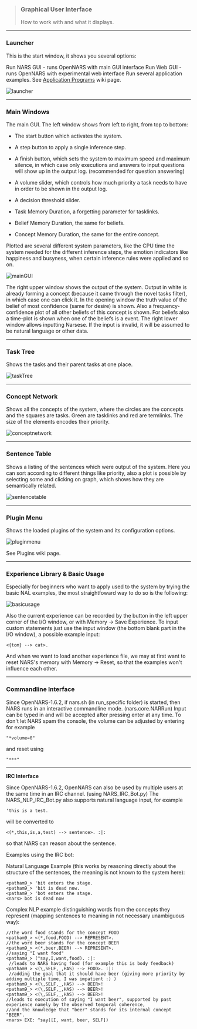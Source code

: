 > ### Graphical User Interface  
> How to work with and what it displays.

***
### Launcher

This is the start window, it shows you several options:

Run NARS GUI - runs OpenNARS with main GUI interface
Run Web GUI - runs OpenNARS with experimental web interface
Run several application examples. See [Application Programs](https://github.com/opennars/opennars/wiki/Application-Programs) wiki page.

![launcher](https://cloud.githubusercontent.com/assets/11791925/6993904/baba6b30-db37-11e4-8ded-505fee49a04c.png)

***

### Main Windows

The main GUI. The left window shows from left to right, from top to bottom:

* The start button which activates the system.

* A step button to apply a single inference step.

* A finish button, which sets the system to maximum speed and maximum silence, in which case only executions and answers to input questions will show up in the output log. (recommended for question answering)

* A volume slider, which controls how much priority a task needs to have in order to be shown in the output log.

* A decision threshold slider.

* Task Memory Duration, a forgetting parameter for tasklinks.

* Belief Memory Duration, the same for beliefs.

* Concept Memory Duration, the same for the entire concept.

Plotted are several different system parameters, like the CPU time the system needed for the different inference steps, the emotion indicators like happiness and busyness, when certain inference rules were applied and so on.

![mainGUI](https://cloud.githubusercontent.com/assets/11791925/6993913/00a37740-db38-11e4-855e-9c5f1c9b7be5.png)

The right upper window shows the output of the system. Output in white is already forming a concept (because it came through the novel tasks filter), in which case one can click it. In the opening window the truth value of the belief of most confidence (same for desire) is shown. Also a frequency-confidence plot of all other beliefs of this concept is shown. For beliefs also a time-plot is shown when one of the beliefs is a event. The right lower window allows inputting Narsese. If the input is invalid, it will be assumed to be natural language or other data.

***

### Task Tree

Shows the tasks and their parent tasks at one place.

![taskTree](https://cloud.githubusercontent.com/assets/11791925/6993920/2b9a9db6-db38-11e4-9512-7f33943c9bb5.png)

***
### Concept Network

Shows all the concepts of the system, where the circles are the concepts and the squares are tasks. Green are tasklinks and red are termlinks. The size of the elements encodes their priority.

![conceptnetwork](https://cloud.githubusercontent.com/assets/11791925/6993929/57009b40-db38-11e4-98ef-dac03b8157d3.png)

***
### Sentence Table
Shows a listing of the sentences which were output of the system. Here you can sort according to different things like priority, also a plot is possible by selecting some and clicking on graph, which shows how they are semantically related.

![sentencetable](https://cloud.githubusercontent.com/assets/11791925/6993933/71eff022-db38-11e4-83b7-6a204d038471.png)

***
### Plugin Menu
Shows the loaded plugins of the system and its configuration options. 

![pluginmenu](https://cloud.githubusercontent.com/assets/11791925/6993936/8c596790-db38-11e4-9d01-5745486029a0.png)

See Plugins wiki page.

***

### Experience Library & Basic Usage

Especially for beginners who want to apply used to the system by trying the basic NAL examples, the most straightfoward way to do so is the following:

![basicusage](https://cloud.githubusercontent.com/assets/11791925/6993944/c4836044-db38-11e4-9add-155ac20080a8.png)

Also the current experience can be recorded by the button in the left upper corner of the I/O window, or with Memory -> Save Experience. To input custom statements just use the input window (the bottom blank part in the I/O window), a possible example input:

`<{tom} --> cat>.`

And when we want to load another experience file, we may at first want to reset NARS's memory with Memory -> Reset, so that the examples won't influence each other.

***

### Commandline Interface

Since OpenNARS-1.6.2, if nars.sh (in run_specific folder) is started, then NARS runs in an interactive commandline mode. (nars.core.NARRun) Input can be typed in and will be accepted after pressing enter at any time. To don't let NARS spam the console, the volume can be adjusted by entering for example

`"*volume=0" `

and reset using

`"***"`

***

**IRC Interface**

Since OpenNARS-1.6.2, OpenNARS can also be used by multiple users at the same time in an IRC channel. (using NARS_IRC_Bot.py) The NARS_NLP_IRC_Bot.py also supports natural language input, for example

`'this is a test.`

will be converted to

`<(*,this,is,a,test) --> sentence>. :|:`

so that NARS can reason about the sentence.

Examples using the IRC bot:

Natural Language Example (this works by reasoning directly about the structure of the sentences, the meaning is not known to the system here):

```
<patham9_> 'bit enters the stage. 
<patham9_> 'bit is dead now. 
<patham9_> 'bot enters the stage. 
<nars> bot is dead now 
```

Complex NLP example distinguishing words from the concepts they represent (mapping sentences to meaning in not necessary unambiguous way):

```
//the word food stands for the concept FOOD
<patham9_> <(*,food,FOOD) --> REPRESENT>.
//the word beer stands for the concept BEER
<patham9_> <(*,beer,BEER) --> REPRESENT>.
//saying "I want food"
<patham9_> (^say,I,want,food). :|:
 //leads to NARS having food (for example this is body feedback)
<patham9_> <(\,SELF,_,HAS) --> FOOD>. :|:
 //adding the goal that it should have beer (giving more priority by adding multiple time, I was impatient :) )
<patham9_> <(\,SELF,_,HAS) --> BEER>!
<patham9_> <(\,SELF,_,HAS) --> BEER>!
<patham9_> <(\,SELF,_,HAS) --> BEER>!
//leads to execution of saying "I want beer", supported by past experience namely by the observed temporal coherence, 
//and the knowledge that "beer" stands for its internal concept "BEER".
<nars> EXE: ^say([I, want, beer, SELF])
```